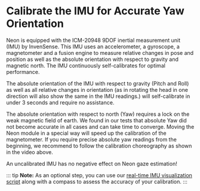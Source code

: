 # Calibrate the IMU for Accurate Yaw Orientation

<Youtube src="kXgAJHavqaM" />

Neon is equipped with the ICM-20948 9DOF inertial measurement unit (IMU) by InvenSense. This IMU uses an accelerometer, a gyroscope, a magnetometer and a fusion engine to measure relative changes in pose and position as well as the absolute orientation with respect to gravity and magnetic north. The IMU continuously self-calibrates for optimal performance.

The absolute orientation of the IMU with respect to gravity (Pitch and Roll) as well as all relative changes in orientation (as in rotating the head in one direction will also show the same in the IMU readings.) will self-calibrate in under 3 seconds and require no assistance.

The absolute orientation with respect to north (Yaw) requires a lock on the weak magnetic field of earth. We found in our tests that absolute Yaw did not become accurate in all cases and can take time to converge. Moving the Neon module in a special way will speed up the calibration of the magnetometer. If you require precise absolute yaw readings from the beginning, we recommend to follow the calibration choreography as shown in the video above.

An uncalibrated IMU has no negative effect on Neon gaze estimation!

::: tip
**Note:** As an optional step, you can use our [real-time IMU visualization script](https://github.com/pupil-labs/plimu) along with a compass to assess the accuracy of your calibration.
:::
